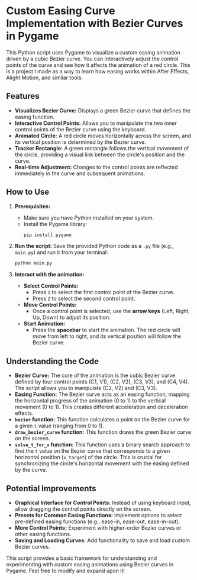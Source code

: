 # Custom Easing Curve Implementation with Bezier Curves in Pygame

This Python script uses Pygame to visualize a custom easing animation driven by a cubic Bezier curve. You can interactively adjust the control points of the curve and see how it affects the animation of a red circle.
This is a project I made as a way to learn how easing works within After Effects, Alight Motion, and similar tools.

## Features

*   **Visualizes Bezier Curve:** Displays a green Bezier curve that defines the easing function.
*   **Interactive Control Points:** Allows you to manipulate the two inner control points of the Bezier curve using the keyboard.
*   **Animated Circle:**  A red circle moves horizontally across the screen, and its vertical position is determined by the Bezier curve.
*   **Tracker Rectangle:** A green rectangle follows the vertical movement of the circle, providing a visual link between the circle's position and the curve.
*   **Real-time Adjustment:** Changes to the control points are reflected immediately in the curve and subsequent animations.

## How to Use

1. **Prerequisites:**
    *   Make sure you have Python installed on your system.
    *   Install the Pygame library:
        ```bash
        pip install pygame
        ```

2. **Run the script:**
    Save the provided Python code as a `.py` file (e.g., `main.py`) and run it from your terminal:
    ```bash
    python main.py
    ```

3. **Interact with the animation:**
    *   **Select Control Points:**
        *   Press `1` to select the first control point of the Bezier curve.
        *   Press `2` to select the second control point.
    *   **Move Control Points:**
        *   Once a control point is selected, use the **arrow keys** (Left, Right, Up, Down) to adjust its position.
    *   **Start Animation:**
        *   Press the **spacebar** to start the animation. The red circle will move from left to right, and its vertical position will follow the Bezier curve.

## Understanding the Code

*   **Bezier Curve:** The core of the animation is the cubic Bezier curve defined by four control points (C1, V1), (C2, V2), (C3, V3), and (C4, V4). The script allows you to manipulate (C2, V2) and (C3, V3).
*   **Easing Function:** The Bezier curve acts as an easing function, mapping the horizontal progress of the animation (0 to 1) to the vertical movement (0 to 1). This creates different acceleration and deceleration effects.
*   **`bezier` function:** This function calculates a point on the Bezier curve for a given `t` value (ranging from 0 to 1).
*   **`draw_bezier_curve` function:** This function draws the green Bezier curve on the screen.
*   **`solve_t_for_x` function:** This function uses a binary search approach to find the `t` value on the Bezier curve that corresponds to a given horizontal position (`x_target`) of the circle. This is crucial for synchronizing the circle's horizontal movement with the easing defined by the curve.

## Potential Improvements

*   **Graphical Interface for Control Points:** Instead of using keyboard input, allow dragging the control points directly on the screen.
*   **Presets for Common Easing Functions:** Implement options to select pre-defined easing functions (e.g., ease-in, ease-out, ease-in-out).
*   **More Control Points:** Experiment with higher-order Bezier curves or other easing functions.
*   **Saving and Loading Curves:** Add functionality to save and load custom Bezier curves.

This script provides a basic framework for understanding and experimenting with custom easing animations using Bezier curves in Pygame. Feel free to modify and expand upon it!
